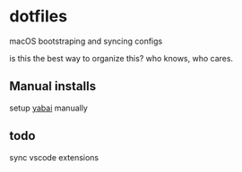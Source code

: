 # dotfiles

macOS bootstraping and syncing configs

is this the best way to organize this? who knows, who cares.

## Manual installs

setup [yabai](https://github.com/koekeishiya/yabai/wiki) manually

## todo

sync vscode extensions 